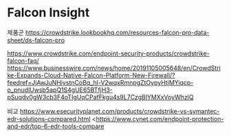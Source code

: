 # Falcon Insight

제품군
<https://crowdstrike.lookbookhq.com/resources-falcon-pro-data-sheet/ds-falcon-pro>

<https://www.crowdstrike.com/endpoint-security-products/crowdstrike-falcon-faq/>
<https://www.businesswire.com/news/home/20191105005648/en/CrowdStrike-Expands-Cloud-Native-Falcon-Platform-New-Firewall/?feedref=JjAwJuNHiystnCoBq_hl-V2wqxRmnpgZtOypyHtjMYiqcp-o_pnudlUwsb5apQ1S4gUE65BTfjH3-pSuqdv0gW3cb3F4oTIgUqCPafFkgu4s9L7CzgBlYMXxVoyWhzlQ>

비교
<https://www.esecurityplanet.com/products/crowdstrike-vs-symantec-edr-solutions-compared.html>
<https://www.cynet.com/endpoint-protection-and-edr/top-6-edr-tools-compare